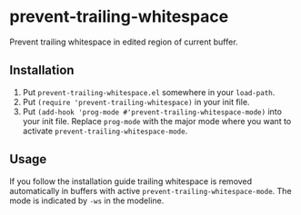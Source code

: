 # prevent-trailing-whitespace
Prevent trailing whitespace in edited region of current buffer.

## Installation
1. Put `prevent-trailing-whitespace.el` somewhere in your `load-path`.
2. Put `(require 'prevent-trailing-whitespace)` in your init file.
3. Put `(add-hook 'prog-mode #'prevent-trailing-whitespace-mode)` into your init file. Replace `prog-mode` with the major mode where you want to activate `prevent-trailing-whitespace-mode`.

## Usage
If you follow the installation guide trailing whitespace is removed automatically in buffers with active `prevent-trailing-whitespace-mode`. The mode is indicated by `-ws` in the modeline.

